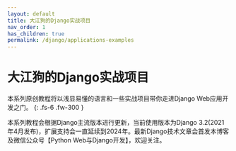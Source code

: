 ```yaml
---
layout: default
title: 大江狗的Django实战项目
nav_order: 1
has_children: true
permalink: /django/applications-examples
---
```


# 大江狗的Django实战项目

本系列原创教程将以浅显易懂的语言和一些实战项目带你走进Django Web应用开发之门。
{: .fs-6 .fw-300 }

本系列教程会根据Django主流版本进行更新，当前使用版本为Django 3.2(2021年4月发布)，扩展支持会一直延续到2024年。最新Django技术文章会首发本博客及微信公众号【Python Web与Django开发】，欢迎关注。

